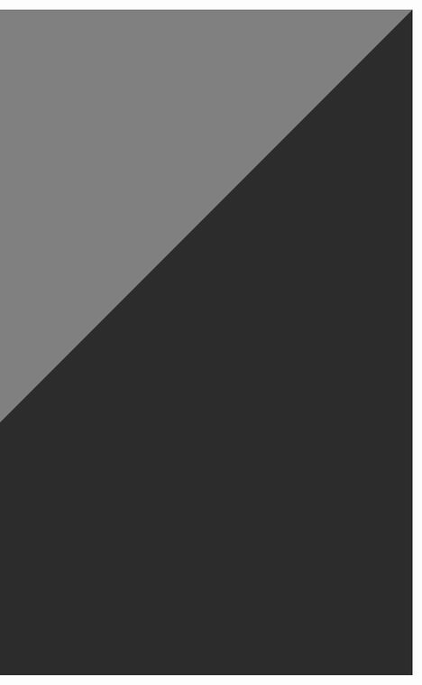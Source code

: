 <h1>

<a href="https://example.com">
  
<tr>
  
<td>

<table border="590" align="right">

</td>

</tr>

</table>

</a>

</h1>

